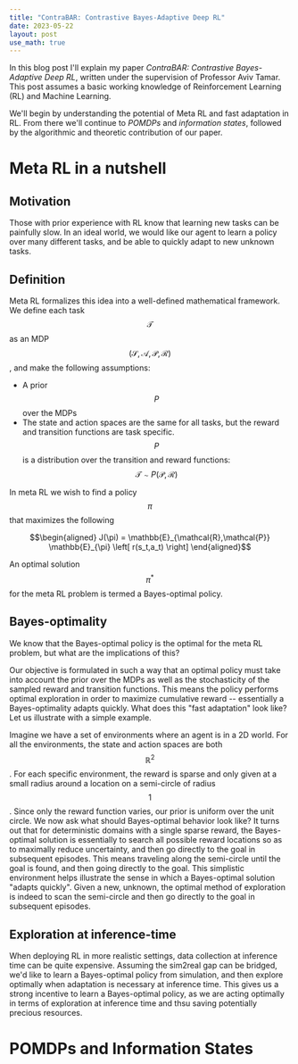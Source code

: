 ```yaml
---
title: "ContraBAR: Contrastive Bayes-Adaptive Deep RL"
date: 2023-05-22
layout: post
use_math: true
---
```

In this blog post I'll explain my paper _ContraBAR: Contrastive Bayes-Adaptive Deep RL_, written under the supervision of Professor Aviv Tamar.
This post assumes a basic working knowledge of Reinforcement Learning (RL) and Machine Learning.

We'll begin by understanding the potential of Meta RL and fast adaptation in RL. From there we'll continue to _POMDPs_ and _information states_, followed by the algorithmic and theoretic contribution of our paper.

# Meta RL in a nutshell

## Motivation

Those with prior experience with RL know that learning new tasks can be painfully slow. In an ideal world, we would like our agent to learn a policy over many different tasks, and be able to quickly adapt to new unknown tasks. 

## Definition
Meta RL formalizes this idea into a well-defined mathematical framework. We define each task $$\mathcal{T}$$ as an MDP $$(\mathcal{S}, \mathcal{A}, \mathcal{P}, \mathcal{R})$$, and make the following assumptions:

- A prior $$P$$ over the MDPs 
- The state and action spaces are the same for all tasks, but the reward and transition functions are task specific. $$P$$ is a distribution over the transition and reward functions: $$\mathcal{T} \sim P(\mathcal{P},\mathcal{R})$$

In meta RL we wish to find a policy $$\pi$$ that maximizes the following

$$\begin{aligned}
J(\pi) = \mathbb{E}_{\mathcal{R},\mathcal{P}} \mathbb{E}_{\pi} \left[ r(s_t,a_t) \right]
\end{aligned}$$

An optimal solution $$\pi^{*}$$ for the meta RL problem is termed a Bayes-optimal policy.

## Bayes-optimality

We know that the Bayes-optimal policy is the optimal for the meta RL problem, but what are the implications of this? 

Our objective is formulated in such a way that an optimal policy must take into account the prior over the MDPs as well as the stochasticity of the sampled reward and transition functions. This means the policy performs optimal exploration in order to maximize cumulative reward -- essentially a Bayes-optimality adapts quickly. What does this "fast adaptation" look like? Let us illustrate with a simple example.

Imagine we have a set of environments where an agent is in a 2D world. For all the environments, the state and action spaces are both $$\mathbb{R}^2$$. For each specific environment, the reward is sparse and only given at a small radius around a location on a semi-circle of radius $$1$$. Since only the reward function varies, our prior is uniform over the unit circle. We now ask what should Bayes-optimal behavior look like? It turns out that for deterministic domains with a single sparse reward, the Bayes-optimal solution is essentially to search all possible reward locations so as to maximally reduce uncertainty, and then go directly to the goal in subsequent episodes. This means traveling along the semi-circle until the goal is found, and then going directly to the goal. This simplistic environment helps illustrate the sense in which a Bayes-optimal solution "adapts quickly". Given a new, unknown, the optimal method of exploration is indeed to scan the semi-circle and then go directly to the goal in subsequent episodes.

## Exploration at inference-time

When deploying RL in more realistic settings, data collection at inference time can be quite expensive. Assuming the sim2real gap can be bridged, we'd like to learn a Bayes-optimal policy from simulation, and then explore optimally when adaptation is necessary at inference time. This gives us a strong incentive to learn a Bayes-optimal policy, as we are acting optimally in terms of exploration at inference time and thsu saving potentially precious resources.

# POMDPs and Information States
